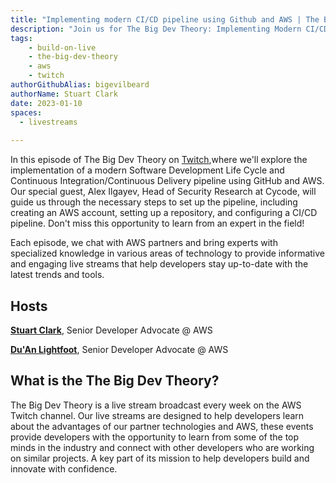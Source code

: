 ```yaml
---
title: "Implementing modern CI/CD pipeline using Github and AWS | The Big Dev Theory | S1 | Ep.1 Show Notes"
description: "Join us for The Big Dev Theory: Implementing Modern CI/CD Pipeline Using Github and AWS with Cycode"
tags:
    - build-on-live
    - the-big-dev-theory
    - aws
    - twitch
authorGithubAlias: bigevilbeard
authorName: Stuart Clark
date: 2023-01-10
spaces:
  - livestreams
    
---
```


In this episode of The Big Dev Theory on [Twitch](https://www.twitch.tv/videos/1778017615),where we'll explore the implementation of a modern Software Development Life Cycle and Continuous Integration/Continuous Delivery pipeline using GitHub and AWS. Our special guest, Alex Ilgayev, Head of Security Research at Cycode, will guide us through the necessary steps to set up the pipeline, including creating an AWS account, setting up a repository, and configuring a CI/CD pipeline. Don't miss this opportunity to learn from an expert in the field!

Each episode, we chat with AWS partners and bring experts with specialized knowledge in various areas of technology to provide informative and engaging live streams that help developers stay up-to-date with the latest trends and tools.

## Hosts

[**Stuart Clark**](https://twitter.com/bigevilbeard), Senior Developer Advocate @ AWS

[**Du'An Lightfoot**](https://twitter.com/labeveryday), Senior Developer Advocate @ AWS

## What is the The Big Dev Theory?

 The Big Dev Theory is a live stream broadcast every week on the AWS Twitch channel. Our live streams are designed to help developers learn about the advantages of our partner technologies and AWS, these events provide developers with the opportunity to learn from some of the top minds in the industry and connect with other developers who are working on similar projects. A key part of its mission to help developers build and innovate with confidence.